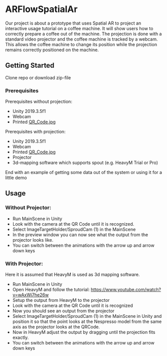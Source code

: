 # ARFlowSpatialAr

Our project is about a prototype that uses Spatial AR to project an interactive usage tutorial on a coffee machine. It will show users how to correctly prepare a coffee out of the machine. The projection is done with a standard video projector and the coffee machine is tracked by a webcam. This allows the coffee machine to change its position while the projection remains correctly positioned on the machine. 

## Getting Started

Clone repo or download zip-file

### Prerequisites

Prerequisites without projection:

* Unity 2019.3.5f1
* Webcam
* Printed [QR_Code.jpg](https://github.com/GenExe/ARFlowSpatialAr/blob/master/QR_Code.jpg)

Prerequisites with projection:

* Unity 2019.3.5f1
* Webcam
* Printed [QR_Code.jpg](https://github.com/GenExe/ARFlowSpatialAr/blob/master/QR_Code.jpg)
* Projector
* 3d-mapping software which supports spout (e.g. HeavyM Trial or Pro)


End with an example of getting some data out of the system or using it for a little demo

## Usage

### Without Projector:

* Run MainScene in Unity
* Look with the camera at the QR Code until it is recognized.
* Select ImageTargetHolder/SproudCam (1) in the MainScene
* In the preview window you can now see what the output from the projector looks like.
* You can switch between the animations with the arrow up and arrow down keys

### With Projector:

Here it is assumed that HeavyM is used as 3d mapping software.


* Run MainScene in Unity
* Open HeavyM and follow the tutorial: https://www.youtube.com/watch?v=wAxWi7he26w
* Setup the output from HeavyM to the projector
* Look with the camera at the QR Code until it is recognized
* Now you should see an output from the projector
* Select ImageTargetHolder/SproudCam (1) in the MainScene in Unity and position it so that the point looks at the Nespresso model from the same axis as the projector looks at the QRCode. 
* Now in HeavyM adjust the output by dragging until the projection fits exactly.
* You can switch between the animations with the arrow up and arrow down keys

